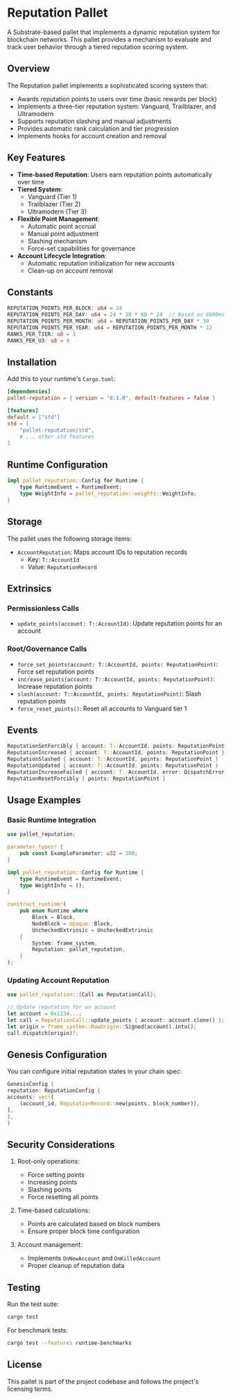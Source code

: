 # Reputation Pallet

A Substrate-based pallet that implements a dynamic reputation system for blockchain networks. This pallet provides a mechanism to evaluate and track user behavior through a tiered reputation scoring system.

## Overview

The Reputation pallet implements a sophisticated scoring system that:
- Awards reputation points to users over time (basic rewards per block)
- Implements a three-tier reputation system: Vanguard, Trailblazer, and Ultramodern
- Supports reputation slashing and manual adjustments
- Provides automatic rank calculation and tier progression
- Implements hooks for account creation and removal

## Key Features

- **Time-based Reputation**: Users earn reputation points automatically over time
- **Tiered System**:
    - Vanguard (Tier 1)
    - Trailblazer (Tier 2)
    - Ultramodern (Tier 3)
- **Flexible Point Management**:
    - Automatic point accrual
    - Manual point adjustment
    - Slashing mechanism
    - Force-set capabilities for governance
- **Account Lifecycle Integration**:
    - Automatic reputation initialization for new accounts
    - Clean-up on account removal

## Constants

```rust
REPUTATION_POINTS_PER_BLOCK: u64 = 24
REPUTATION_POINTS_PER_DAY: u64 = 24 * 10 * 60 * 24  // Based on 6000ms block time
REPUTATION_POINTS_PER_MONTH: u64 = REPUTATION_POINTS_PER_DAY * 30
REPUTATION_POINTS_PER_YEAR: u64 = REPUTATION_POINTS_PER_MONTH * 12
RANKS_PER_TIER: u8 = 3
RANKS_PER_U3: u8 = 9
```

## Installation

Add this to your runtime's `Cargo.toml`:

```toml
[dependencies]
pallet-reputation = { version = "0.1.0", default-features = false }

[features]
default = ["std"]
std = [
    "pallet-reputation/std",
    # ... other std features
]
```

## Runtime Configuration

```rust
impl pallet_reputation::Config for Runtime {
    type RuntimeEvent = RuntimeEvent;
    type WeightInfo = pallet_reputation::weights::WeightInfo;
}
```

## Storage

The pallet uses the following storage items:

- `AccountReputation`: Maps account IDs to reputation records
    - Key: `T::AccountId`
    - Value: `ReputationRecord`

## Extrinsics

### Permissionless Calls
- `update_points(account: T::AccountId)`: Update reputation points for an account

### Root/Governance Calls
- `force_set_points(account: T::AccountId, points: ReputationPoint)`: Force set reputation points
- `increase_points(account: T::AccountId, points: ReputationPoint)`: Increase reputation points
- `slash(account: T::AccountId, points: ReputationPoint)`: Slash reputation points
- `force_reset_points()`: Reset all accounts to Vanguard tier 1

## Events

```rust
ReputationSetForcibly { account: T::AccountId, points: ReputationPoint }
ReputationIncreased { account: T::AccountId, points: ReputationPoint }
ReputationSlashed { account: T::AccountId, points: ReputationPoint }
ReputationUpdated { account: T::AccountId, points: ReputationPoint }
ReputationIncreaseFailed { account: T::AccountId, error: DispatchError, points: ReputationPoint }
ReputationResetForcibly { points: ReputationPoint }
```

## Usage Examples

### Basic Runtime Integration

```rust
use pallet_reputation;

parameter_types! {
    pub const ExampleParameter: u32 = 100;
}

impl pallet_reputation::Config for Runtime {
    type RuntimeEvent = RuntimeEvent;
    type WeightInfo = ();
}

construct_runtime!(
    pub enum Runtime where
        Block = Block,
        NodeBlock = opaque::Block,
        UncheckedExtrinsic = UncheckedExtrinsic
    {
        System: frame_system,
        Reputation: pallet_reputation,
    }
);
```

### Updating Account Reputation

```rust
use pallet_reputation::{Call as ReputationCall};

// Update reputation for an account
let account = 0x1234...;
let call = ReputationCall::update_points { account: account.clone() };
let origin = frame_system::RawOrigin::Signed(account).into();
call.dispatch(origin)?;
```

## Genesis Configuration

You can configure initial reputation states in your chain spec:

```rust
GenesisConfig {
reputation: ReputationConfig {
accounts: vec![
    (account_id, ReputationRecord::new(points, block_number)),
],
},
}
```

## Security Considerations

1. Root-only operations:
    - Force setting points
    - Increasing points
    - Slashing points
    - Force resetting all points

2. Time-based calculations:
    - Points are calculated based on block numbers
    - Ensure proper block time configuration

3. Account management:
    - Implements `OnNewAccount` and `OnKilledAccount`
    - Proper cleanup of reputation data

## Testing

Run the test suite:

```bash
cargo test
```

For benchmark tests:

```bash
cargo test --features runtime-benchmarks
```

## License

This pallet is part of the project codebase and follows the project's licensing terms.